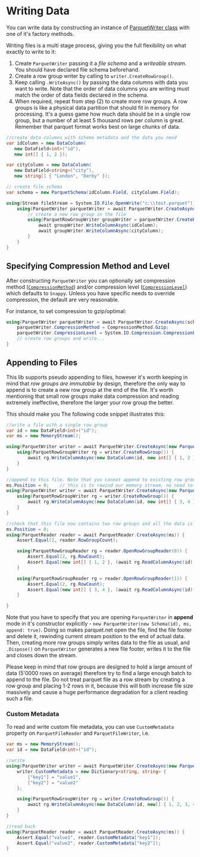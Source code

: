 # Writing Data

You can write data by constructing an instance of [ParquetWriter class](../src/Parquet/ParquetWriter.cs) with one of it's factory methods.

Writing files is a multi stage process, giving you the full flexibility on what exactly to write to it:

1. Create `ParquetWriter` passing it a *file schema* and a *writeable stream*. You should have declared file schema beforehand.
2. Create a row group writer by calling to `writer.CreateRowGroup()`.
3. Keep calling `.WriteAsync()` by passing the data columns with data you want to write. Note that the order of data columns you are writing must match the order of data fields declared in the schema.
4. When required, repeat from step (2) to create more row groups. A row groups is like a physical data partition that should fit in memory for processing. It's a guess game how much data should be in a single row group, but a number of at least 5 thousand rows per column is great. Remember that parquet format works best on large chunks of data.

```csharp
//create data columns with schema metadata and the data you need
var idColumn = new DataColumn(
   new DataField<int>("id"),
   new int[] { 1, 2 });

var cityColumn = new DataColumn(
   new DataField<string>("city"),
   new string[] { "London", "Derby" });

// create file schema
var schema = new ParquetSchema(idColumn.Field, cityColumn.Field);

using(Stream fileStream = System.IO.File.OpenWrite("c:\\test.parquet")) {
    using(ParquetWriter parquetWriter = await ParquetWriter.CreateAsync(schema, fileStream)) {
        // create a new row group in the file
        using(ParquetRowGroupWriter groupWriter = parquetWriter.CreateRowGroup()) {
            await groupWriter.WriteColumnAsync(idColumn);
            await groupWriter.WriteColumnAsync(cityColumn);
        }
    }
}
```

## Specifying Compression Method and Level

After constructing `ParquetWriter` you can optionally set compression method ([`CompressionMethod`](../src/Parquet/CompressionMethod.cs)) and/or compression level ([`CompressionLevel`](https://learn.microsoft.com/en-us/dotnet/api/system.io.compression.compressionlevel?view=net-7.0)) which defaults to `Snappy`.  Unless you have specific needs to override compression, the default are very reasonable.

For instance, to set compression to gzip/optimal:

```csharp
using(ParquetWriter parquetWriter = await ParquetWriter.CreateAsync(schema, fileStream)) {
    parquetWriter.CompressionMethod = CompressionMethod.Gzip;
    parquetWriter.CompressionLevel = System.IO.Compression.CompressionLevel.Optimal;
    // create row groups and write...
}
```


## Appending to Files

This lib supports pseudo appending to files, however it's worth keeping in mind that *row groups are immutable* by design, therefore the only way to append is to create a new row group at the end of the file. It's worth mentioning that small row groups make data compression and reading extremely ineffective, therefore the larger your row group the better.

This should make you The following code snippet illustrates this:

```csharp
//write a file with a single row group
var id = new DataField<int>("id");
var ms = new MemoryStream();

using(ParquetWriter writer = await ParquetWriter.CreateAsync(new ParquetSchema(id), ms)) {
    using(ParquetRowGroupWriter rg = writer.CreateRowGroup()) {
        await rg.WriteColumnAsync(new DataColumn(id, new int[] { 1, 2 }));
    }
}

//append to this file. Note that you cannot append to existing row group, therefore create a new one
ms.Position = 0;    // this is to rewind our memory stream, no need to do it in real code.
using(ParquetWriter writer = await ParquetWriter.CreateAsync(new ParquetSchema(id), ms, append: true)) {
    using(ParquetRowGroupWriter rg = writer.CreateRowGroup()) {
        await rg.WriteColumnAsync(new DataColumn(id, new int[] { 3, 4 }));
    }
}

//check that this file now contains two row groups and all the data is valid
ms.Position = 0;
using(ParquetReader reader = await ParquetReader.CreateAsync(ms)) {
    Assert.Equal(2, reader.RowGroupCount);

    using(ParquetRowGroupReader rg = reader.OpenRowGroupReader(0)) {
        Assert.Equal(2, rg.RowCount);
        Assert.Equal(new int[] { 1, 2 }, (await rg.ReadColumnAsync(id)).Data);
    }

    using(ParquetRowGroupReader rg = reader.OpenRowGroupReader(1)) {
        Assert.Equal(2, rg.RowCount);
        Assert.Equal(new int[] { 3, 4 }, (await rg.ReadColumnAsync(id)).Data);
    }

}

```

Note that you have to specify that you are opening `ParquetWriter` in **append** mode in it's constructor explicitly - `new ParquetWriter(new Schema(id), ms, append: true)`. Doing so makes parquet.net open the file, find the file footer and delete it, rewinding current stream position to the end of actual data. Then, creating more row groups simply writes data to the file as usual, and `.Dispose()` on `ParquetWriter` generates a new file footer, writes it to the file and closes down the stream.

Please keep in mind that row groups are designed to hold a large amount of data (5'0000 rows on average) therefore try to find a large enough batch to append to the file. Do not treat parquet file as a row stream by creating a row group and placing 1-2 rows in it, because this will both increase file size massively and cause a huge performance degradation for a client reading such a file.

### Custom Metadata

To read and write custom file metadata, you can use `CustomMetadata` property on `ParquetFileReader` and `ParquetFileWriter`, i.e.

```csharp
var ms = new MemoryStream();
var id = new DataField<int>("id");

//write
using(ParquetWriter writer = await ParquetWriter.CreateAsync(new ParquetSchema(id), ms)) {
    writer.CustomMetadata = new Dictionary<string, string> {
        ["key1"] = "value1",
        ["key2"] = "value2"
    };

    using(ParquetRowGroupWriter rg = writer.CreateRowGroup()) {
        await rg.WriteColumnAsync(new DataColumn(id, new[] { 1, 2, 3, 4 }));
    }
}

//read back
using(ParquetReader reader = await ParquetReader.CreateAsync(ms)) {
    Assert.Equal("value1", reader.CustomMetadata["key1"]);
    Assert.Equal("value2", reader.CustomMetadata["key2"]);
}
```
